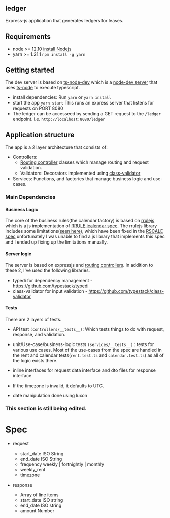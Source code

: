 ## ledger

Express-js application that generates ledgers for leases.

## Requirements

-   node >= 12.10 [install Nodejs](https://nodejs.org/en/)
-   yarn >= 1.21.1 `npm install -g yarn`

## Getting started

The dev server is based on [ts-node-dev](https://github.com/whitecolor/ts-node-dev) which is a [node-dev server](https://github.com/fgnass/node-dev) that uses [ts-node](https://github.com/TypeStrong/ts-node) to execute typescript.

-   install dependencies: Run `yarn` or `yarn install`
-   start the app `yarn start` This runs an express server that listens for requests on PORT 8080
-   The ledger can be accesseed by sending a GET request to the `/ledger` endpoint. i.e. `http://localhost:8080/ledger`

## Application structure

The app is a 2 layer architecture that consists of:

-   Controllers:
    -   [Routing controller](https://github.com/typestack/routing-controllers) classes which manage routing and request validation.
    -   Validators: Decorators implemented using [class-validator](https://github.com/typestack/class-validator)
-   Services: Functions, and factories that manage business logic and use-cases.

### Main Dependencies

#### Business Logic

The core of the business rules(the calendar factory) is based on [rrulejs](https://github.com/jakubroztocil/rrule) which is a js implementation of [RRULE icalendar spec](https://tools.ietf.org/html/rfc5545).
The rrulejs library includes some limitations([seen here](https://github.com/jakubroztocil/rrule/issues/114)), which have been fixed in the [RSCALE spec](https://tools.ietf.org/html/rfc7529) unfortunately
I was unable to find a js library that implements this spec and I ended up fixing up the limitations manually.

#### Server logic

The server is based on expressjs and [routing controllers](https://github.com/typestack/routing-controllers).
In addition to these 2, I've used the following libraries.

-   typedi for dependency management - https://github.com/typestack/typedi
-   class-validator for input validation - https://github.com/typestack/class-validator

#### Tests
There are 2 layers of tests.
- API test `(controllers/__tests__)`: Which tests things to do with request, response, and validation. 
- unit/Use-case/business-logic tests `(services/__tests__)` : tests for various use cases. Most of the use-cases from the spec are handled in the rent and calendar tests(`rent.test.ts` and `calendar.test.ts`) as all of the logic exists there.

-   inline interfaces for request data interface and dto files for response interface
-   If the timezone is invalid, it defaults to UTC.
-   date manipulation done using luxon

### This section is still being edited.

# Spec

-   request

    -   start_date ISO String
    -   end_date ISO String
    -   frequency weekly | fortnightly | monthly
    -   weekly_rent
    -   timezone

-   response

    -   Array of line items
    -   start_date ISO string
    -   end_date ISO string
    -   amount Number
